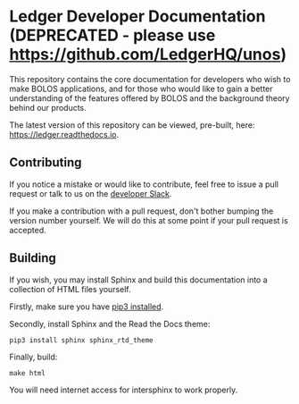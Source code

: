 # Ledger Developer Documentation (DEPRECATED - please use https://github.com/LedgerHQ/unos)

This repository contains the core documentation for developers who wish to make
BOLOS applications, and for those who would like to gain a better understanding
of the features offered by BOLOS and the background theory behind our products.

The latest version of this repository can be viewed, pre-built, here:
https://ledger.readthedocs.io.

## Contributing

If you notice a mistake or would like to contribute, feel free to issue a pull
request or talk to us on the [developer Slack](https://ledger-dev.slack.com).

If you make a contribution with a pull request, don't bother bumping the version
number yourself. We will do this at some point if your pull request is accepted.

## Building

If you wish, you may install Sphinx and build this documentation into a
collection of HTML files yourself.

Firstly, make sure you have [pip3
installed](https://linuxize.com/post/how-to-install-pip-on-ubuntu-18.04/).

Secondly, install Sphinx and the Read the Docs theme:

```
pip3 install sphinx sphinx_rtd_theme
```

Finally, build:

```
make html
```

You will need internet access for intersphinx to work properly.
